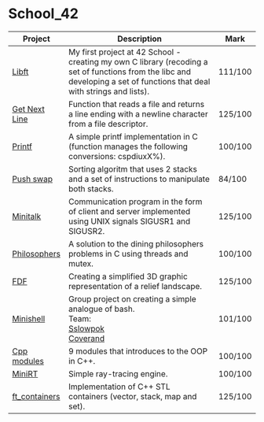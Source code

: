 # School_42

| Project  | Description | Mark |
| ------------- | ------------- | ------------- |
| [Libft](https://github.com/DianaS96/School_42/tree/main/Libft)  | My first project at 42 School - creating my own C library (recoding a set of functions from the libc and developing a set of functions that deal with strings and lists).  | 111/100  |
| [Get Next Line](https://github.com/DianaS96/School_42/tree/main/get_next_line)  | Function that reads a file and returns a line ending with a newline character from a file descriptor.  | 125/100  |
| [Printf](https://github.com/DianaS96/School_42/tree/main/Printf)  | A simple printf implementation in C (function manages the following conversions: cspdiuxX%).  | 100/100  |
| [Push swap](https://github.com/DianaS96/School_42/tree/main/Push_swap)  | Sorting algoritm that uses 2 stacks and a set of instructions to manipulate both stacks.  | 84/100  |
| [Minitalk](https://github.com/DianaS96/School_42/tree/main/Minitalk)  | Communication program in the form of client and server implemented using UNIX signals SIGUSR1 and SIGUSR2.  | 125/100  |
| [Philosophers](https://github.com/DianaS96/School_42/tree/main/Philosophers)  | A solution to the dining philosophers problems in C using threads and mutex. | 100/100  |
| [FDF](https://github.com/DianaS96/FDF)  | Creating a simplified 3D graphic representation of a relief landscape. | 125/100  |
| [Minishell](https://github.com/DianaS96/Minishell)  | Group project on creating a simple analogue of bash. <br/> Team: <br/> [Sslowpok](https://github.com/sslowpok)<br/>[Coverand](https://github.com/DianaS96)<br/>| 101/100  |
| [Cpp modules](https://github.com/DianaS96/School_42/tree/main/Cpp_module)  | 9 modules that introduces to the OOP in C++. | 100/100  |
| [MiniRT](https://github.com/DianaS96/miniRT)  | Simple ray-tracing engine. | 100/100  |
| [ft_containers](https://github.com/DianaS96/ft_containers)  | Implementation of C++ STL containers (vector, stack, map and set). | 125/100  |
